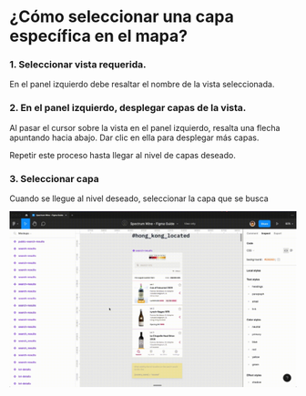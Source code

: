# ¿Cómo seleccionar una capa específica en el mapa?

### 1. Seleccionar vista requerida.

En el panel izquierdo debe resaltar el nombre de la vista seleccionada.

### 2. En el panel izquierdo, desplegar capas de la vista.

Al pasar el cursor sobre la vista en el panel izquierdo, resalta una flecha apuntando hacia abajo. Dar clic en ella para desplegar más capas.

Repetir este proceso hasta llegar al nivel de capas deseado.

### 3. Seleccionar capa

Cuando se llegue al nivel deseado, seleccionar la capa que se busca

![¿Cómo exportar una imagen en distintos formatos?](../../img/select-layer.gif)